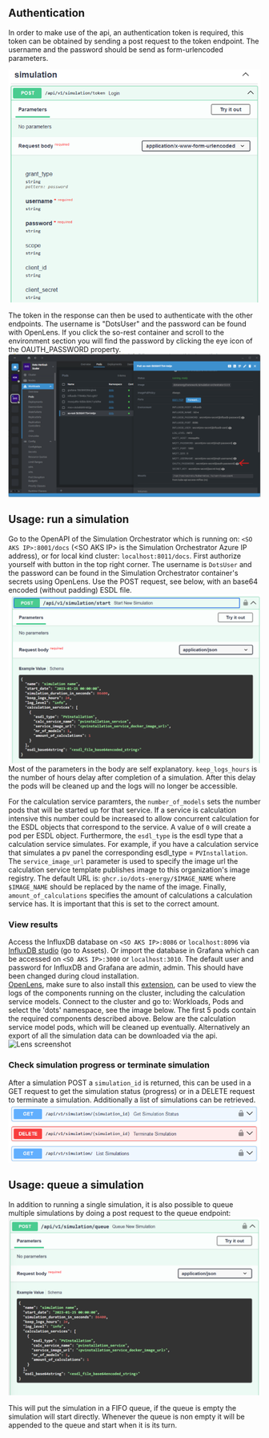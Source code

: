 ## Authentication
In order to make use of the api, an authentication token is required, this token can be obtained by sending a post request to the token endpoint. The username and the password should be send as form-urlencoded parameters.

![Openapi authenticate](https://github.com/dots-energy/dots-simulation-orchestrator/blob/main/docs/images/static/Authentication-token.png)

The token in the response can then be used to authenticate with the other endpoints. The username is "DotsUser" and the password can be found with OpenLens. If you click the so-rest container and scroll to the environment section you will find the password by clicking the eye icon of the OAUTH_PASSWORD property. 
![Openapi authenticate](https://github.com/dots-energy/dots-simulation-orchestrator/blob/main/docs/images/static/lens-pwd.png)

## Usage: run a simulation
Go to the OpenAPI of the Simulation Orchestrator which is running on: `<SO AKS IP>:8001/docs` (&lt;SO AKS IP&gt; is the Simulation Orchestrator Azure IP address), or for local kind cluster: `localhost:8011/docs`. 
First authorize yourself with button in the top right corner. The username is `DotsUser` and the password can be found in the Simulation Orchestrator container's secrets using OpenLens.
Use the POST request, see below, with an base64 encoded (without padding) ESDL file.  
![openapi POST](https://github.com/dots-energy/dots-simulation-orchestrator/blob/main/docs/images/static/openapi-start-post.png)  
Most of the parameters in the body are self explanatory. `keep_logs_hours` is the number of hours delay after completion of a simulation. After this delay the pods will be cleaned up and the logs will no longer be accessible. 

For the calculation service paramters, the `number_of_models` sets the number pods that will be started up for that service. If a service is calculation intensive this number could be increased to allow concurrent calculation for the ESDL objects that correspond to the service. A value of `0` will create a pod per ESDL object.
Furthermore, the `esdl_type` is the esdl type that a calculation service simulates. For example, if you have a calculation service that simulates a pv panel the corresponding esdl_type = `PVInstallation`. The `service_image_url` parameter is used to specify the image url the calculation service template publishes image to this organization's image registry. The default URL is: `ghcr.io/dots-energy/$IMAGE_NAME` where `$IMAGE_NAME` should be replaced by the name of the image. Finally, `amount_of_calculations` specifies the amount of calculations a calculation service has. It is important that this is set to the correct amount.

### View results
Access the InfluxDB database on `<SO AKS IP>:8086` or `localhost:8096` via [InfluxDB studio](https://github.com/CymaticLabs/InfluxDBStudio/releases) (go to Assets). Or import the database in Grafana which can be accessed on `<SO AKS IP>:3000` or `localhost:3010`. The default user and password for InfluxDB and Grafana are admin, admin. This should have been changed during cloud installation.  
[OpenLens](https://github.com/MuhammedKalkan/OpenLens), make sure to also install this [extension](https://github.com/alebcay/openlens-node-pod-menu#installing-this-extension), can be used to view the logs of the components running on the cluster, including the calculation service models. Connect to the cluster and go to: Workloads, Pods and select the 'dots' namespace, see the image below. The first 5 pods contain the required components described above. Below are the calculation service model pods, which will be cleaned up eventually.
Alternatively an export of all the simulation data can be downloaded via the api.
![Lens screenshot](https://github.com/dots-energy/dots-simulation-orchestrator/blob/main/docs/images/static/lens-screen.png)  
### Check simulation progress or terminate simulation
After a simulation POST a `simulation_id` is returned, this can be used in a GET request to get the simulation status (progress) or in a DELETE request to terminate a simulation. Additionally a list of simulations can be retrieved.  
![openapi GET DELETE GET](https://github.com/dots-energy/dots-simulation-orchestrator/blob/main/docs/images/static/openapi-get-delete-get.png)

## Usage: queue a simulation
In addition to running a single simulation, it is also possible to queue multiple simulations by doing a post request to the queue endpoint:
![openapi queue simulation](https://github.com/dots-energy/dots-simulation-orchestrator/blob/main/docs/images/static/openapi-queue-post.png)

This will put the simulation in a FIFO queue, if the queue is empty the simulation will start directly. Whenever the queue is non empty it will be appended to the queue and start when it is its turn.